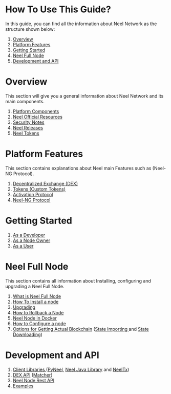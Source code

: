 # How To Use This Guide?

In this guide, you can find all the information about Neel Network as the structure shown below:

1. [Overview](#overview)
2. [Platform Features](#platform-features)
3. [Getting Started](#getting-started)
4. [Neel Full Node](#neel-full-node)
5. [Development and API](#development-and-api)

# Overview

This section will give you a general information about Neel Network and its main components.

1. [Platform Components](../overview/platform-components.md)
2. [Neel Official Resources](../overview/neel-official-resources.md)
3. [Security Notes](../overview/security-notes.md)
4. [Neel Releases](../overview/neel-releases.md)
5. [Neel Tokens](../overview/neel-tokens.md)

# Platform Features

This section contains explanations about Neel main Features such as \(Neel-NG Protocol\).

1. [Decentralized Exchange \(DEX\)](../platform-features/decentralized-cryptocurrency-exchange-dex.md)
2. [Tokens \(Custom Tokens\)](../platform-features/assets-custom-tokens.md)
3. [Activation Protocol](../platform-features/activation-protocol.md)
4. [Neel-NG Protocol](../platform-features/neel-ng-protocol.md)

# Getting Started

1. [As a Developer](../getting-started/as-a-developer.md)
2. [As a Node Owner](../getting-started/as-a-node-owner.md)
3. [As a User](../getting-started/as-a-user.md)

# Neel Full Node

This section contains all information about Installing, configuring and upgrading a Neel Full Node.

1. [What is Neel Full Node](../neel-full-node/what-is-a-full-node.md)
2. [How To Install a node](../neel-full-node/how-to-install-a-node/how-to-install-a-node.md)
3. [Upgrading](../neel-full-node/upgrading.md)
4. [How to Rollback a Node](../neel-full-node/how-to-rollback-a-node.md)
5. [Neel Node in Docker](../neel-full-node/neel-node-in-docker.md)
6. [How to Configure a node](../neel-full-node/configuration-parameters.md)
7. [Options for Getting Actual Blockchain](../neel-full-node/options-for-getting-actual-blockchain.md)  \([State Importing ](../neel-full-node/options-for-getting-actual-blockchain/export-and-import-from-the-blockchain.md)and [State Downloading](../neel-full-node/options-for-getting-actual-blockchain/state-downloading-and-applying.md)\)

# Development and API

1. [Client Libraries ](../development-and-api/client-libraries.md)\([PyNeel](../development-and-api/client-libraries/pyneel.md), [Neel Java Library](../development-and-api/client-libraries/neelj.md) and [NeelTx](../development-and-api/client-libraries/neel-transactions.md))
2. [DEX API](../development-and-api/dex-api.md) \([Matcher](../development-and-api/dex-api/matcher.md)\)
3. [Neel Node Rest API](../development-and-api/neel-node-rest-api.md)
4. [Examples](../development-and-api/examples.md)
